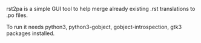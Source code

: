 rst2pa is a simple GUI tool to help merge already existing .rst translations to .po files.

To run it needs python3, python3-gobject, gobject-introspection, gtk3 packages installed.
